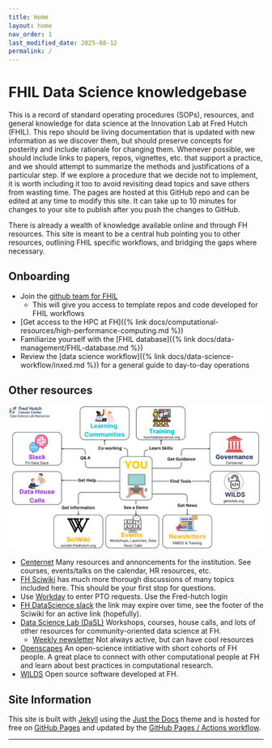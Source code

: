 ```yaml
---
title: Home
layout: home
nav_order: 1
last_modified_date: 2025-08-12
permalink: /
---
```


# FHIL Data Science knowledgebase

This is a record of standard operating procedures (SOPs), resources, and general knowledge for data science at the Innovation Lab at Fred Hutch (FHIL).
This repo should be living documentation that is updated with new information as we discover them, but should preserve concepts for posterity and include rationale for changing them. 
Whenever possible, we should include links to papers, repos, vignettes, etc. that support a practice, and we should attempt to summarize the methods and justifications of a particular step.
If we explore a procedure that we decide not to implement, it is worth including it too to avoid revisiting dead topics and save others from wasting time.
The pages are hosted at this GitHub repo and can be edited at any time to modify this site. 
It can take up to 10 minutes for changes to your site to publish after you push the changes to GitHub. 

There is already a wealth of knowledge available online and through FH resources.
This site is meant to be a central hub pointing you to other resources, outlining FHIL specific workflows, and bridging the gaps where necessary. 

## Onboarding

- Join the [github team for FHIL](https://github.com/Fred-Hutch-Innovation-Lab)
    - This will give you access to template repos and code developed for FHIL workflows
- [Get access to the HPC at FH]({% link docs/computational-resources/high-performance-computing.md %})
- Familiarize yourself with the [FHIL database]({% link docs/data-management/FHIL-database.md %})
- Review the [data science workflow]({% link docs/data-science-workflow/inxed.md %}) for a general guide to day-to-day operations

## Other resources

![DaSL resource guide](assets/dasl_resources.png)

- [Centernet](https://centernet.fredhutch.org/) Many resources and annoncements for the institution. See courses, events/talks on the calendar, HR resources, etc. 
- [FH Sciwiki](https://sciwiki.fredhutch.org/) has much more thorough discussions of many topics included here. This should be your first stop for questions.
- Use [Workday](https://wd5.myworkday.com/wday/authgwy/fhscca/login.htmld?returnTo=%2ffhscca%2fd%2fhome.htmld) to enter PTO requests. Use the Fred-hutch login
- [FH DataScience slack](https://join.slack.com/t/fhdata/signup) the link may expire over time, see the footer of the Sciwiki for an active link (hopefully).
- [Data Science Lab (DaSL)](https://hutchdatascience.org) Workshops, courses, house calls, and lots of other resources for community-oriented data science at FH. 
    - [Weekly newsletter](https://fhdata.substack.com/) Not always active, but can have cool resources
- [Openscapes](https://ocdo.fredhutch.org/programs/openscapes.html) An open-science intitiative with short cohorts of FH people. A great place to connect with other computational people at FH and learn about best practices in computational research. 
- [WILDS](https://getwilds.org/) Open source software developed at FH. 

## Site Information

This site is built with [Jekyll] using the [Just the Docs] theme and is hosted for free on [GitHub Pages] and updated by the [GitHub Pages / Actions workflow]. 

----

[Just the Docs]: https://just-the-docs.github.io/just-the-docs/
[GitHub Pages]: https://docs.github.com/en/pages
[README]: https://github.com/just-the-docs/just-the-docs-template/blob/main/README.md
[Jekyll]: https://jekyllrb.com
[GitHub Pages / Actions workflow]: https://github.blog/changelog/2022-07-27-github-pages-custom-github-actions-workflows-beta/
